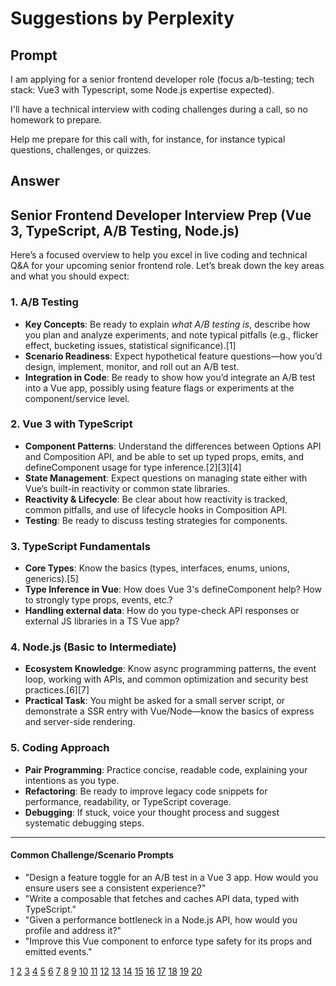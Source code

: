 # Suggestions by Perplexity

## Prompt

I am applying for a senior frontend developer role (focus a/b-testing; tech stack: Vue3 with Typescript, some Node.js expertise expected).

I'll have a technical interview with coding challenges during a call, so no homework to prepare.

Help me prepare for this call with, for instance, for instance typical questions, challenges, or quizzes.

## Answer

## Senior Frontend Developer Interview Prep (Vue 3, TypeScript, A/B Testing, Node.js)

Here’s a focused overview to help you excel in live coding and technical Q&A for your upcoming senior frontend role. Let’s break down the key areas and what you should expect:

### 1. **A/B Testing**
- **Key Concepts**: Be ready to explain *what A/B testing is*, describe how you plan and analyze experiments, and note typical pitfalls (e.g., flicker effect, bucketing issues, statistical significance).[1]
- **Scenario Readiness**: Expect hypothetical feature questions—how you’d design, implement, monitor, and roll out an A/B test.
- **Integration in Code**: Be ready to show how you’d integrate an A/B test into a Vue app, possibly using feature flags or experiments at the component/service level.


### 2. **Vue 3 with TypeScript**
- **Component Patterns**: Understand the differences between Options API and Composition API, and be able to set up typed props, emits, and defineComponent usage for type inference.[2][3][4]
- **State Management**: Expect questions on managing state either with Vue’s built-in reactivity or common state libraries.
- **Reactivity & Lifecycle**: Be clear about how reactivity is tracked, common pitfalls, and use of lifecycle hooks in Composition API.
- **Testing**: Be ready to discuss testing strategies for components.


### 3. **TypeScript Fundamentals**
- **Core Types**: Know the basics (types, interfaces, enums, unions, generics).[5]
- **Type Inference in Vue**: How does Vue 3's defineComponent help? How to strongly type props, events, etc.?
- **Handling external data**: How do you type-check API responses or external JS libraries in a TS Vue app?


### 4. **Node.js (Basic to Intermediate)**
- **Ecosystem Knowledge**: Know async programming patterns, the event loop, working with APIs, and common optimization and security best practices.[6][7]
- **Practical Task**: You might be asked for a small server script, or demonstrate a SSR entry with Vue/Node—know the basics of express and server-side rendering.


### 5. **Coding Approach**
- **Pair Programming**: Practice concise, readable code, explaining your intentions as you type.
- **Refactoring**: Be ready to improve legacy code snippets for performance, readability, or TypeScript coverage.
- **Debugging**: If stuck, voice your thought process and suggest systematic debugging steps.


----
#### **Common Challenge/Scenario Prompts**
- "Design a feature toggle for an A/B test in a Vue 3 app. How would you ensure users see a consistent experience?"
- "Write a composable that fetches and caches API data, typed with TypeScript."
- "Given a performance bottleneck in a Node.js API, how would you profile and address it?"
- "Improve this Vue component to enforce type safety for its props and emitted events."

[1](https://www.frontendeng.dev/blog/39-interview-questions-for-ab-test-focused-interview)
[2](https://www.finalroundai.com/blog/vue-js-developer-interview-questions)
[3](https://www.secondtalent.com/interview-guide/vue3-developers/)
[4](https://arc.dev/talent-blog/vue-interview-questions/)
[5](https://dev.to/m_midas/30-frontend-interview-questions-typescript-12c2)
[6](https://www.reddit.com/r/node/comments/14e3wyz/important_topics_and_questions_to_prepare_for/)
[7](https://www.geeksforgeeks.org/node-js/node-interview-questions-and-answers/)
[8](https://github.com/sudheerj/vuejs-interview-questions)
[9](https://www.geeksforgeeks.org/interview-prep/front-end-developer-interview-questions/)
[10](https://www.reddit.com/r/datascience/comments/1fyrawz/a_guide_to_passing_the_ab_test_interview_question/)
[11](https://www.reddit.com/r/reactjs/comments/1eot251/interview_prep_for_a_senior_frontend_developer/)
[12](https://mentorcruise.com/questions/abtesting/)
[13](https://www.simplilearn.com/tutorials/nodejs-tutorial/nodejs-interview-questions)
[14](https://www.linkedin.com/posts/aajinkya_angular-activity-7240254995185512448-ShuQ)
[15](https://www.tryexponent.com/blog/how-to-ace-ab-testing-interview-questions)
[16](https://www.interviewbit.com/node-js-interview-questions/)
[17](https://www.projectpro.io/article/a-b-testing-interview-questions-and-answers/747)
[18](https://dev.to/m_midas/52-frontend-interview-questions-javascript-59h6)
[19](https://www.interviewquery.com/p/statistics-ab-testing-interview-questions)
[20](https://www.turing.com/interview-questions/node-js)
